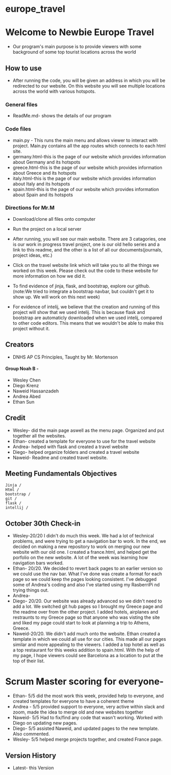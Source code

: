 # europe_travel
# Welcome to Newbie Europe Travel

* Our program's main purpose is to provide viewers with some background of some top tourist locations across the world

## How to use

* After running the code, you will be given an address in which you will be redirected to our website. On this website you will see multiple locations across the world with various hotspots.

### General files

* ReadMe.md- shows the details of our program

### Code files

* main.py - This runs the main menu and allows viewer to interact with project. Main.py contains all the app routes which connects to each html site.
* germany.html-this is the page of our website which provides information about Germany and its hotspots
* greece.html-this is the page of our website which provides information about Greece and its hotspots
* italy.html-this is the page of our website which provides information about Italy and its hotspots
* spain.html-this is the page of our website which provides information about Spain and its hotspots


### Directions for Mr.M
* Download/clone all files onto computer

* Run the project on a local server

* After running, you will see our main website. There are 3 catagories, one is our work in progress travel project, one is our old hello series and a link to this readme, and the other is a list of all our documents(journals, project ideas, etc.)

* Click on the travel website link which will take you to all the things we worked on this week. Please check out the code to these website for more information on how we did it.

* To find evidence of jinja, flask, and bootstrap, explore our github. (note:We tried to integrate a bootstrap navbar, but couldn't get it to show up. We will work on this next week)

* For evidence of intelij, we believe that the creation and running of this project will show that we used intelij. This is because flask and bootstrap are automaticly downloaded when we used intelij, compared to other code editors. This means that we wouldn't be able to make this project without it.
## Creators
* DNHS AP CS Principles, Taught by Mr. Mortenson

#### Group Noah B -

* Wesley Chen
* Diego Krenz
* Naweid Hassanzadeh
* Andrea Abed
* Ethan Sun
## Credit
* Wesley- did the main page aswell as the menu page. Organized and put together all the websites.
* Ethan- created a template for everyone to use for the travel website
* Andrea- helped with flask and created a travel website
* Diego- helped organize folders and created a travel website
* Naweid- Readme and created travel website.
## Meeting Fundamentals Objectives
```
Jinja /
Html /
bootstrap /
git /
flask /
intellij /
```
## October 30th Check-in
* Wesley-20/20 I didn't do much this week. We had a lot of technical problems, and were trying to get a navigation bar to work. In the end, we decided on making a new repository to work on merging our new website with our old one. I created a france.html, and helped get the porfolio on the new website. A lot of the week was learning how navigation bars worked.
* Ethan- 20/20. We decided to revert back pages to an earlier version so we could use the nav bar. What I've done was create a format for each page so we could keep the pages looking consistent. I've debugged some of Andrea's coding and also I've started using my RasberriPi nd trying things out.
* Andrea-
* Diego- 20/20. Our website was already advanced so we didn't need to add a lot.  We switched git hub pages so I brought my Greece page and the readme over from the other project.  I added hotels, airplanes and restraunts to my Greece page so that anyone who was visting the site and liked my page could start to look at planning a trip to Athens, Greece.
* Naweid-20/20. We didn't add much onto the website. Ethan created a template in which we could all use for our cities. This made all our pages similar and more appealing to the viewers. I added a top hotel as well as a top restaurant for this weeks addition to spain.html. With the help of my page, I hope viewers could see Barcelona as a location to put at the top of their list. 
# Scrum Master scoring for everyone- 
* Ethan- 5/5 did the most work this week, provided help to everyone, and created templates for everyone to have a coherent theme
* Andrea - 5/5 provided support to everyone, very active within slack and zoom, made the idea to merge old and new websites together
* Naweid- 5/5 Had to fix/find any code that wasn't working. Worked with Diego on updating new pages.
* Diego- 5/5 assisted Naweid, and updated pages to the new template. Also commented.
* Wesley- 5/5 helped merge projects together, and created France page. 
## Version History
* Latest- this Version
